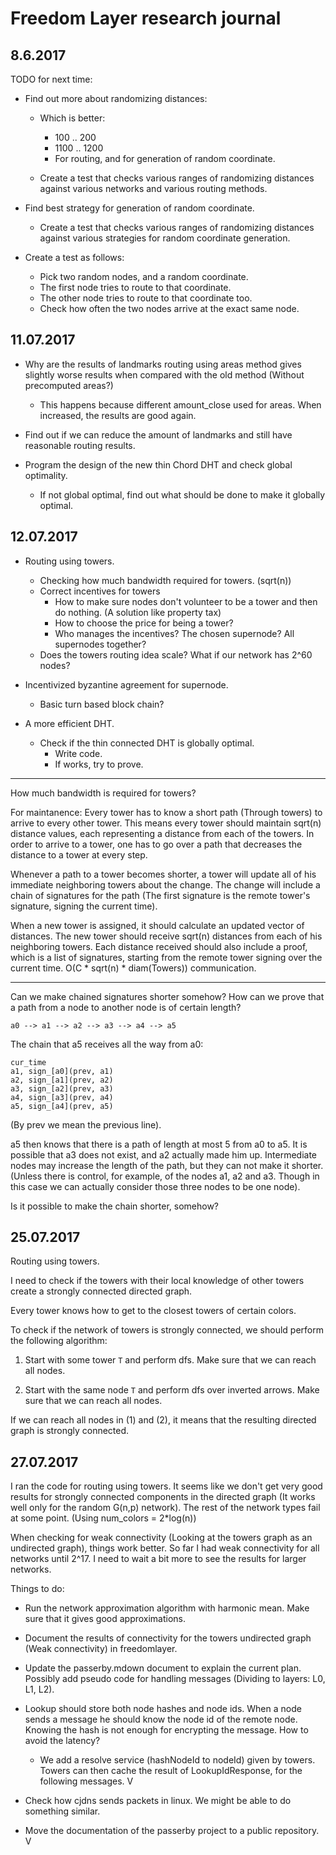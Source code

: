 # Freedom Layer research journal

## 8.6.2017

TODO for next time:

- Find out more about randomizing distances:
    - Which is better:
        - 100 .. 200
        - 1100 .. 1200
        - For routing, and for generation of random coordinate.

    - Create a test that checks various ranges of randomizing distances
      against various networks and various routing methods.

- Find best strategy for generation of random coordinate.
    - Create a test that checks various ranges of randomizing distances against
      various strategies for random coordinate generation.

- Create a test as follows:
    - Pick two random nodes, and a random coordinate.
    - The first node tries to route to that coordinate.
    - The other node tries to route to that coordinate too.
    - Check how often the two nodes arrive at the exact same node.

## 11.07.2017

- Why are the results of landmarks routing using areas method gives slightly
  worse results when compared with the old method (Without precomputed areas?)
    - This happens because different amount_close used for areas. When
        increased, the results are good again.

- Find out if we can reduce the amount of landmarks and still have reasonable
  routing results.

- Program the design of the new thin Chord DHT and check global optimality.
    - If not global optimal, find out what should be done to make it globally
      optimal. 


## 12.07.2017

- Routing using towers.
    - Checking how much bandwidth required for towers. (sqrt(n))
    - Correct incentives for towers
        - How to make sure nodes don't volunteer to be a tower and then do
          nothing. (A solution like property tax)
        - How to choose the price for being a tower?
        - Who manages the incentives? The chosen supernode? All supernodes
          together?
    - Does the towers routing idea scale? What if our network has 2^60 nodes?

- Incentivized byzantine agreement for supernode.
    - Basic turn based block chain?

- A more efficient DHT.
    - Check if the thin connected DHT is globally optimal.
        - Write code.
        - If works, try to prove.

---

How much bandwidth is required for towers?

For maintanence: Every tower has to know a short path (Through towers) to
arrive to every other tower. This means every tower should maintain sqrt(n)
distance values, each representing a distance from each of the towers. In
order to arrive to a tower, one has to go over a path that decreases the
distance to a tower at every step.

Whenever a path to a tower becomes shorter, a tower will update all of his
immediate neighboring towers about the change. The change will include a
chain of signatures for the path (The first signature is the remote tower's
signature, signing the current time).

When a new tower is assigned, it should calculate an updated vector of
distances. The new tower should receive sqrt(n) distances from each of his
neighboring towers. Each distance received should also include a proof, which
is a list of signatures, starting from the remote tower signing over the
current time. O(C * sqrt(n) * diam(Towers)) communication. 

---

Can we make chained signatures shorter somehow?
How can we prove that a path from a node to another node is of certain length?

```
a0 --> a1 --> a2 --> a3 --> a4 --> a5
```

The chain that a5 receives all the way from a0:

```
cur_time
a1, sign_[a0](prev, a1)
a2, sign_[a1](prev, a2)
a3, sign_[a2](prev, a3)
a4, sign_[a3](prev, a4)
a5, sign_[a4](prev, a5)
```

(By prev we mean the previous line).

a5 then knows that there is a path of length at most 5 from a0 to a5.
It is possible that a3 does not exist, and a2 actually made him up.
Intermediate nodes may increase the length of the path, but they can not make
it shorter. (Unless there is control, for example, of the nodes a1, a2 and a3.
Though in this case we can actually consider those three nodes to be one node).

Is it possible to make the chain shorter, somehow?


## 25.07.2017

Routing using towers.

I need to check if the towers with their local knowledge of other towers create
a strongly connected directed graph.

Every tower knows how to get to the closest towers of certain colors.

To check if the network of towers is strongly connected, we should perform the
following algorithm:

1. Start with some tower `T` and perform dfs. Make sure that we can reach all
   nodes.

2. Start with the same node `T` and perform dfs over inverted arrows. Make
   sure that we can reach all nodes.

If we can reach all nodes in (1) and (2), it means that the resulting directed
graph is strongly connected.


## 27.07.2017

I ran the code for routing using towers.
It seems like we don't get very good results for strongly connected components
in the directed graph (It works well only for the random G(n,p) network). The
rest of the network types fail at some point. (Using num_colors = 2*log(n)) 

When checking for weak connectivity (Looking at the towers graph as an
undirected graph), things work better. So far I had weak connectivity for all
networks until 2^17. I need to wait a bit more to see the results for larger
networks.


Things to do:

- Run the network approximation algorithm with harmonic mean. Make sure that it
  gives good approximations.

- Document the results of connectivity for the towers undirected graph (Weak
  connectivity) in freedomlayer.

- Update the passerby.mdown document to explain the current plan. Possibly add
  pseudo code for handling messages (Dividing to layers: L0, L1, L2).

- Lookup should store both node hashes and node ids. When a node sends a
  message he should know the node id of the remote node. Knowing the hash is 
  not enough for encrypting the message. How to avoid the latency?
  - We add a resolve service (hashNodeId to nodeId) given by towers. Towers can
    then cache the result of LookupIdResponse, for the following messages. V

- Check how cjdns sends packets in linux. We might be able to do something
  similar.

- Move the documentation of the passerby project to a public repository. V

